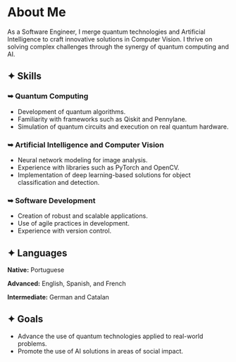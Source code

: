 # About Me

As a Software Engineer, I merge quantum technologies and Artificial Intelligence to craft innovative solutions in Computer Vision. I thrive on solving complex challenges through the synergy of quantum computing and AI.

## ✦ Skills

### ➥ Quantum Computing
- Development of quantum algorithms.
- Familiarity with frameworks such as Qiskit and Pennylane.
- Simulation of quantum circuits and execution on real quantum hardware.

### ➥ Artificial Intelligence and Computer Vision
- Neural network modeling for image analysis.
- Experience with libraries such as PyTorch and OpenCV.
- Implementation of deep learning-based solutions for object classification and detection.

### ➥ Software Development
- Creation of robust and scalable applications.
- Use of agile practices in development.
- Experience with version control.

## ✦ Languages

**Native:** Portuguese 

**Advanced:** English, Spanish, and French

**Intermediate:** German and Catalan

## ✦ Goals

- Advance the use of quantum technologies applied to real-world problems.
- Promote the use of AI solutions in areas of social impact.






